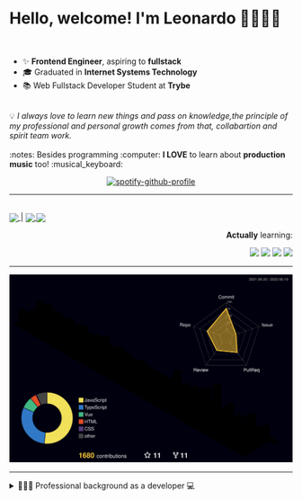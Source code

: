 # Hello, welcome! I'm Leonardo 🌈👨🏽‍💻
<p align="right">
<img src="https://upload.wikimedia.org/wikipedia/en/thumb/0/05/Flag_of_Brazil.svg/1200px-Flag_of_Brazil.svg.png" width=20 height=15 / >
<img src="https://upload.wikimedia.org/wikipedia/commons/2/2b/Bandeira_do_estado_de_S%C3%A3o_Paulo.svg" width=20 height=15 / >
</p>

- ✨ <b>Frontend Engineer</b>, aspiring to <b>fullstack</b>
- 🎓 Graduated in <b>Internet Systems Technology</b>
- 📚 Web Fullstack Developer Student at <b>Trybe</b>
<br>
💡 <i>I always love to learn new things and pass on knowledge,the principle of my professional and personal growth comes from that, collabartion and spirit team work.</i>
<br><br>
:notes: Besides programming :computer:
<b>I LOVE</b> to learn about <b>production music</b> too! :musical_keyboard:

<div align=center>
    
 [![spotify-github-profile](https://spotify-github-profile.vercel.app/api/view?uid=lcds90&cover_image=true&theme=novatorem&bar_color=ac61d2&bar_color_cover=false)](https://spotify-github-profile.vercel.app/api/view?uid=lcds90&redirect=true)
    
</div>

* * *

<br />
    
<div align="left">

<a href="https://lcds.vercel.app/">
   <img align="center" src="https://img.shields.io/badge/Access-Portfolio-purple"/>
</a> |
<a href="https://www.linkedin.com/in/lcds90/">
  <img align="center" src="https://img.shields.io/static/v1?logo=linkedin&label=linkedin&message=lcds90&color=blue&style=for-the-badge"/>
</a>
<a href="mailto:lcds90@gmail.com">
  <img align="center" src="https://img.shields.io/static/v1?&logo=gmail&label=Send&message=Email&color=red&style=for-the-badge" />
</a>   
 
</div>

<div align="right"> 
       
**Actually** learning:
 
<img src="https://badges.aleen42.com/src/vue.svg">
<img src="https://badges.aleen42.com/src/typescript.svg">
<img src="https://badges.aleen42.com/src/node.svg">
<img src="https://badges.aleen42.com/src/jest_1.svg">
</div>

* * *

![](./profile-3d-contrib/profile-night-rainbow.svg)


* * *
       
<details>
       
<summary>👨🏽‍💻 Professional background as a developer 💻</summary>
    
  <div align="justify">


<div align="center">
<a href="https://wakatime.com/@lcds90">
  <img align="center" src="https://github-readme-stats.vercel.app/api/top-langs/?username=lcds90&langs_count=10&theme=gruvbox&layout=compact&include_all_commits=true" width="400px"/>
</a>
<a href="https://wakatime.com/@lcds90">
  <img align="center" width="400px" src="https://github-readme-stats.vercel.app/api/wakatime?username=lcds90&theme=gruvbox&layout=compact"/>
</a>
</div>

<br/>

<div align="center">
    
<a href="https://wakatime.com/@lcds90">
  <img align="center" width="400px" src="https://github-readme-stats.vercel.app/api?username=lcds90&count_private=true&theme=gruvbox"/>
</a>
<!-- <img align="center" width="300px" src="https://github-profile-trophy.vercel.app/?username=lcds90&row=2&column=3&theme=gruvbox"/> -->

<img align="center" width="400px" src="https://github-readme-streak-stats.herokuapp.com/?user=lcds90&theme=dark"/>

</div>

<br />
              
<!--START_SECTION:waka-->
![Code Time](http://img.shields.io/badge/Code%20Time-1%2C704%20hrs%2027%20mins-blue)

![Profile Views](http://img.shields.io/badge/Profile%20Views-1-blue)

![Lines of code](https://img.shields.io/badge/From%20Hello%20World%20I%27ve%20Written-1%20Million%20lines%20of%20code-blue)

**🐱 My GitHub Data** 

> 🏆 929 Contributions in the Year 2022
 > 
> 📦 650.2 kB Used in GitHub's Storage 
 > 
> 🚫 Not Opted to Hire
 > 
> 📜 76 Public Repositories 
 > 
> 🔑 61 Private Repositories  
 > 
**I'm a Night 🦉** 

```text
🌞 Morning    172 commits    ████░░░░░░░░░░░░░░░░░░░░░   16.93% 
🌆 Daytime    249 commits    ██████░░░░░░░░░░░░░░░░░░░   24.51% 
🌃 Evening    367 commits    █████████░░░░░░░░░░░░░░░░   36.12% 
🌙 Night      228 commits    █████░░░░░░░░░░░░░░░░░░░░   22.44%

```
📅 **I'm Most Productive on Sunday** 

```text
Monday       132 commits    ███░░░░░░░░░░░░░░░░░░░░░░   12.99% 
Tuesday      146 commits    ███░░░░░░░░░░░░░░░░░░░░░░   14.37% 
Wednesday    84 commits     ██░░░░░░░░░░░░░░░░░░░░░░░   8.27% 
Thursday     95 commits     ██░░░░░░░░░░░░░░░░░░░░░░░   9.35% 
Friday       113 commits    ██░░░░░░░░░░░░░░░░░░░░░░░   11.12% 
Saturday     187 commits    ████░░░░░░░░░░░░░░░░░░░░░   18.41% 
Sunday       259 commits    ██████░░░░░░░░░░░░░░░░░░░   25.49%

```


📊 **This Week I Spent My Time On** 

```text
⌚︎ Time Zone: America/Sao_Paulo

💬 Programming Languages: 
Vue.js                   5 hrs 49 mins       ██████████░░░░░░░░░░░░░░░   41.94% 
TypeScript               4 hrs 35 mins       ████████░░░░░░░░░░░░░░░░░   33.04% 
JavaScript               1 hr 38 mins        ███░░░░░░░░░░░░░░░░░░░░░░   11.86% 
JSON                     1 hr 17 mins        ██░░░░░░░░░░░░░░░░░░░░░░░   9.28% 
Markdown                 14 mins             ░░░░░░░░░░░░░░░░░░░░░░░░░   1.73%

🔥 Editors: 
VS Code                  13 hrs 52 mins      █████████████████████████   100.0%

💻 Operating System: 
Linux                    13 hrs 52 mins      █████████████████████████   100.0%

```

**I Mostly Code in JavaScript** 

```text
JavaScript               48 repos            █████████████░░░░░░░░░░░░   52.17% 
TypeScript               23 repos            ██████░░░░░░░░░░░░░░░░░░░   25.0% 
Vue                      8 repos             ██░░░░░░░░░░░░░░░░░░░░░░░   8.7% 
HTML                     6 repos             █░░░░░░░░░░░░░░░░░░░░░░░░   6.52% 
C#                       3 repos             ░░░░░░░░░░░░░░░░░░░░░░░░░   3.26%

```


**Timeline**

![Chart not found](https://raw.githubusercontent.com/lcds90/lcds90/main/charts/bar_graph.png) 


 Last Updated on 19/06/2022 18:49:58 UTC
<!--END_SECTION:waka-->
              
              
   </div>
</details>
